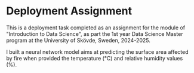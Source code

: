 # Deployment Assignment

This is a deployment task completed as an assignment for the module of "Introduction to Data Science", as part the 1st year Data Science Master program at the University of Skövde, Sweden, 2024-2025.

I built a neural network model aims at predicting the surface area affected by fire when provided the temperature (℃) and relative humidity values (%).
